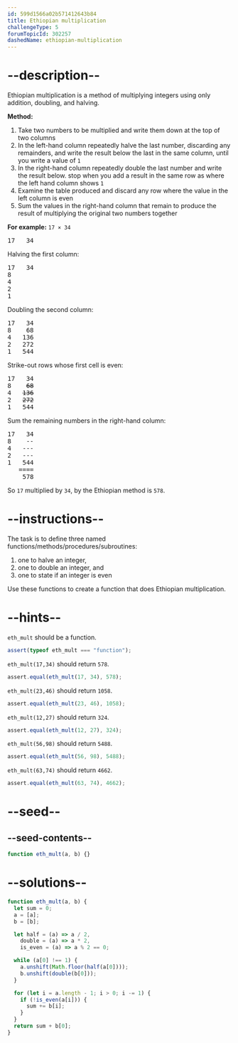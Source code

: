 ```yaml
---
id: 599d1566a02b571412643b84
title: Ethiopian multiplication
challengeType: 5
forumTopicId: 302257
dashedName: ethiopian-multiplication
---
```


# --description--

Ethiopian multiplication is a method of multiplying integers using only addition, doubling, and halving.

**Method:**

<ol>
  <li>Take two numbers to be multiplied and write them down at the top of two columns</li>
  <li>In the left-hand column repeatedly halve the last number, discarding any remainders, and write the result below the last in the same column, until you write a value of <code>1</code></li>
  <li>In the right-hand column repeatedly double the last number and write the result below. stop when you add a result in the same row as where the left hand column shows <code>1</code></li>
  <li>Examine the table produced and discard any row where the value in the left column is even</li>
  <li>Sum the values in the right-hand column that remain to produce the result of multiplying the original two numbers together</li>
</ol>

**For example:** `17 × 34`

<pre>17   34
</pre>

Halving the first column:

<pre>17   34
8
4
2
1
</pre>

Doubling the second column:

<pre>17   34
8    68
4   136
2   272
1   544
</pre>

Strike-out rows whose first cell is even:

<pre>17   34
8    <strike>68</strike>
4   <strike>136</strike>
2   <strike>272</strike>
1   544
</pre>

Sum the remaining numbers in the right-hand column:

<!-- markdownlint-disable MD003 -->

<pre>17   34
8    --
4   ---
2   ---
1   544
   ====
    578
</pre>

<!-- markdownlint-enable MD003 -->

So `17` multiplied by `34`, by the Ethiopian method is `578`.

# --instructions--

The task is to define three named functions/methods/procedures/subroutines:

<ol>
  <li>one to halve an integer,</li>
  <li>one to double an integer, and</li>
  <li>one to state if an integer is even</li>
</ol>

Use these functions to create a function that does Ethiopian multiplication.

<!-- markdownlint-disable MD046-->

# --hints--

`eth_mult` should be a function.

```js
assert(typeof eth_mult === "function");
```

`eth_mult(17,34)` should return `578`.

```js
assert.equal(eth_mult(17, 34), 578);
```

`eth_mult(23,46)` should return `1058`.

```js
assert.equal(eth_mult(23, 46), 1058);
```

`eth_mult(12,27)` should return `324`.

```js
assert.equal(eth_mult(12, 27), 324);
```

`eth_mult(56,98)` should return `5488`.

```js
assert.equal(eth_mult(56, 98), 5488);
```

`eth_mult(63,74)` should return `4662`.

```js
assert.equal(eth_mult(63, 74), 4662);
```

# --seed--

## --seed-contents--

```js
function eth_mult(a, b) {}
```

# --solutions--

```js
function eth_mult(a, b) {
  let sum = 0;
  a = [a];
  b = [b];

  let half = (a) => a / 2,
    double = (a) => a * 2,
    is_even = (a) => a % 2 == 0;

  while (a[0] !== 1) {
    a.unshift(Math.floor(half(a[0])));
    b.unshift(double(b[0]));
  }

  for (let i = a.length - 1; i > 0; i -= 1) {
    if (!is_even(a[i])) {
      sum += b[i];
    }
  }
  return sum + b[0];
}
```

